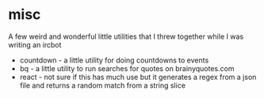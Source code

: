 # misc
A few weird and wonderful little utilities that I threw together while I was writing an ircbot

* countdown - a little utility for doing countdowns to events
* bq - a little utility to run searches for quotes on brainyquotes.com
* react - not sure if this has much use but it generates a regex from a json file and returns a random match from a string slice